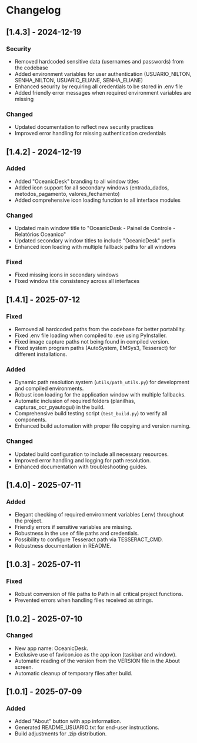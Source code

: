 # Changelog

## [1.4.3] - 2024-12-19
### Security
- Removed hardcoded sensitive data (usernames and passwords) from the codebase
- Added environment variables for user authentication (USUARIO_NILTON, SENHA_NILTON, USUARIO_ELIANE, SENHA_ELIANE)
- Enhanced security by requiring all credentials to be stored in .env file
- Added friendly error messages when required environment variables are missing

### Changed
- Updated documentation to reflect new security practices
- Improved error handling for missing authentication credentials

## [1.4.2] - 2024-12-19
### Added
- Added "OceanicDesk" branding to all window titles
- Added icon support for all secondary windows (entrada_dados, metodos_pagamento, valores_fechamento)
- Added comprehensive icon loading function to all interface modules

### Changed
- Updated main window title to "OceanicDesk - Painel de Controle - Relatórios Oceanico"
- Updated secondary window titles to include "OceanicDesk" prefix
- Enhanced icon loading with multiple fallback paths for all windows

### Fixed
- Fixed missing icons in secondary windows
- Fixed window title consistency across all interfaces

## [1.4.1] - 2025-07-12
### Fixed
- Removed all hardcoded paths from the codebase for better portability.
- Fixed .env file loading when compiled to .exe using PyInstaller.
- Fixed image capture paths not being found in compiled version.
- Fixed system program paths (AutoSystem, EMSys3, Tesseract) for different installations.

### Added
- Dynamic path resolution system (`utils/path_utils.py`) for development and compiled environments.
- Robust icon loading for the application window with multiple fallbacks.
- Automatic inclusion of required folders (planilhas, capturas_ocr_pyautogui) in the build.
- Comprehensive build testing script (`test_build.py`) to verify all components.
- Enhanced build automation with proper file copying and version naming.

### Changed
- Updated build configuration to include all necessary resources.
- Improved error handling and logging for path resolution.
- Enhanced documentation with troubleshooting guides.

## [1.4.0] - 2025-07-11
### Added
- Elegant checking of required environment variables (.env) throughout the project.
- Friendly errors if sensitive variables are missing.
- Robustness in the use of file paths and credentials.
- Possibility to configure Tesseract path via TESSERACT_CMD.
- Robustness documentation in README.

## [1.0.3] - 2025-07-11
### Fixed
- Robust conversion of file paths to Path in all critical project functions.
- Prevented errors when handling files received as strings.

## [1.0.2] - 2025-07-10
### Changed
- New app name: OceanicDesk.
- Exclusive use of favicon.ico as the app icon (taskbar and window).
- Automatic reading of the version from the VERSION file in the About screen.
- Automatic cleanup of temporary files after build.

## [1.0.1] - 2025-07-09
### Added
- Added "About" button with app information.
- Generated README_USUARIO.txt for end-user instructions.
- Build adjustments for .zip distribution.

